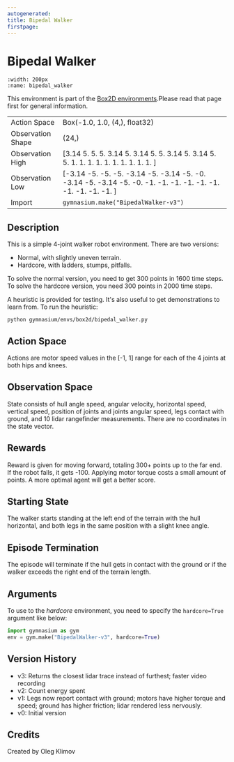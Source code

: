 ```yaml
---
autogenerated:
title: Bipedal Walker
firstpage:
---
```


# Bipedal Walker

```{figure} ../../_static/videos/box2d/bipedal_walker.gif
:width: 200px
:name: bipedal_walker
```

This environment is part of the <a href='..'>Box2D environments</a>.Please read that page first for general information.

|   |   |
|---|---|
| Action Space | Box(-1.0, 1.0, (4,), float32) |
| Observation Shape | (24,) |
| Observation High | [3.14 5.   5.   5.   3.14 5.   3.14 5.   5.   3.14 5.   3.14 5.   5.  1.   1.   1.   1.   1.   1.   1.   1.   1.   1.  ] |
| Observation Low | [-3.14 -5.   -5.   -5.   -3.14 -5.   -3.14 -5.   -0.   -3.14 -5.   -3.14  -5.   -0.   -1.   -1.   -1.   -1.   -1.   -1.   -1.   -1.   -1.   -1.  ] |
| Import | `gymnasium.make("BipedalWalker-v3")` |


## Description
This is a simple 4-joint walker robot environment.
There are two versions:
- Normal, with slightly uneven terrain.
- Hardcore, with ladders, stumps, pitfalls.

To solve the normal version, you need to get 300 points in 1600 time steps.
To solve the hardcore version, you need 300 points in 2000 time steps.

A heuristic is provided for testing. It's also useful to get demonstrations
to learn from. To run the heuristic:
```
python gymnasium/envs/box2d/bipedal_walker.py
```

## Action Space
Actions are motor speed values in the [-1, 1] range for each of the
4 joints at both hips and knees.

## Observation Space
State consists of hull angle speed, angular velocity, horizontal speed,
vertical speed, position of joints and joints angular speed, legs contact
with ground, and 10 lidar rangefinder measurements. There are no coordinates
in the state vector.

## Rewards
Reward is given for moving forward, totaling 300+ points up to the far end.
If the robot falls, it gets -100. Applying motor torque costs a small
amount of points. A more optimal agent will get a better score.

## Starting State
The walker starts standing at the left end of the terrain with the hull
horizontal, and both legs in the same position with a slight knee angle.

## Episode Termination
The episode will terminate if the hull gets in contact with the ground or
if the walker exceeds the right end of the terrain length.

## Arguments
To use to the _hardcore_ environment, you need to specify the
`hardcore=True` argument like below:
```python
import gymnasium as gym
env = gym.make("BipedalWalker-v3", hardcore=True)
```

## Version History
- v3: Returns the closest lidar trace instead of furthest;
    faster video recording
- v2: Count energy spent
- v1: Legs now report contact with ground; motors have higher torque and
    speed; ground has higher friction; lidar rendered less nervously.
- v0: Initial version


<!-- ## References -->

## Credits
Created by Oleg Klimov
